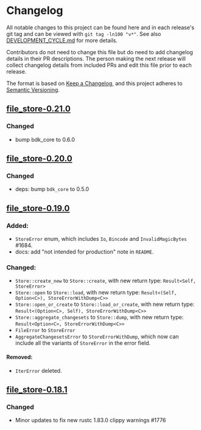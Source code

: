 # Changelog

All notable changes to this project can be found here and in each release's git tag and can be viewed with `git tag -ln100 "v*"`. See also [DEVELOPMENT_CYCLE.md](../../DEVELOPMENT_CYCLE.md) for more details.

Contributors do not need to change this file but do need to add changelog details in their PR descriptions. The person making the next release will collect changelog details from included PRs and edit this file prior to each release.

The format is based on [Keep a Changelog](https://keepachangelog.com/en/1.0.0/),
and this project adheres to [Semantic Versioning](https://semver.org/spec/v2.0.0.html).

## [file_store-0.21.0]

### Changed

- bump bdk_core to 0.6.0

## [file_store-0.20.0]

### Changed

- deps: bump `bdk_core` to 0.5.0

## [file_store-0.19.0]

### Added:

- `StoreError` enum, which includes `Io`, `Bincode` and `InvalidMagicBytes` #1684.
- docs: add "not intended for production" note in `README`.

### Changed:

- `Store::create_new` to `Store::create`, with new return type: `Result<Self, StoreError>`
- `Store::open` to `Store::load`, with new return type: `Result<(Self, Option<C>), StoreErrorWithDump<C>>`
- `Store::open_or_create` to `Store::load_or_create`, with new return type: `Result<(Option<C>, Self), StoreErrorWithDump<C>>`
- `Store::aggregate_changesets` to `Store::dump`, with new return type: `Result<Option<C>, StoreErrorWithDump<C>>`
- `FileError` to `StoreError`
- `AggregateChangesetsError` to `StoreErrorWithDump`, which now can include all the variants of `StoreError` in the error field.

#### Removed:

- `IterError` deleted.

## [file_store-0.18.1]

### Changed

- Minor updates to fix new rustc 1.83.0 clippy warnings #1776

[file_store-0.18.1]: https://github.com/bitcoindevkit/bdk/releases/tag/file_store-0.18.1
[file_store-0.19.0]: https://github.com/bitcoindevkit/bdk/releases/tag/file_store-0.19.0
[file_store-0.20.0]: https://github.com/bitcoindevkit/bdk/releases/tag/file_store-0.20.0
[file_store-0.21.0]: https://github.com/bitcoindevkit/bdk/releases/tag/file_store-0.21.0
